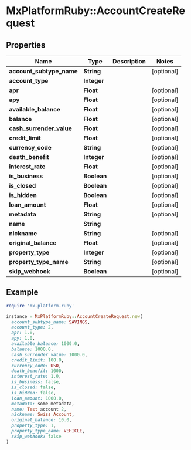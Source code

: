 # MxPlatformRuby::AccountCreateRequest

## Properties

| Name | Type | Description | Notes |
| ---- | ---- | ----------- | ----- |
| **account_subtype_name** | **String** |  | [optional] |
| **account_type** | **Integer** |  |  |
| **apr** | **Float** |  | [optional] |
| **apy** | **Float** |  | [optional] |
| **available_balance** | **Float** |  | [optional] |
| **balance** | **Float** |  | [optional] |
| **cash_surrender_value** | **Float** |  | [optional] |
| **credit_limit** | **Float** |  | [optional] |
| **currency_code** | **String** |  | [optional] |
| **death_benefit** | **Integer** |  | [optional] |
| **interest_rate** | **Float** |  | [optional] |
| **is_business** | **Boolean** |  | [optional] |
| **is_closed** | **Boolean** |  | [optional] |
| **is_hidden** | **Boolean** |  | [optional] |
| **loan_amount** | **Float** |  | [optional] |
| **metadata** | **String** |  | [optional] |
| **name** | **String** |  |  |
| **nickname** | **String** |  | [optional] |
| **original_balance** | **Float** |  | [optional] |
| **property_type** | **Integer** |  | [optional] |
| **property_type_name** | **String** |  | [optional] |
| **skip_webhook** | **Boolean** |  | [optional] |

## Example

```ruby
require 'mx-platform-ruby'

instance = MxPlatformRuby::AccountCreateRequest.new(
  account_subtype_name: SAVINGS,
  account_type: 2,
  apr: 1.0,
  apy: 1.0,
  available_balance: 1000.0,
  balance: 1000.0,
  cash_surrender_value: 1000.0,
  credit_limit: 100.0,
  currency_code: USD,
  death_benefit: 1000,
  interest_rate: 1.0,
  is_business: false,
  is_closed: false,
  is_hidden: false,
  loan_amount: 1000.0,
  metadata: some metadata,
  name: Test account 2,
  nickname: Swiss Account,
  original_balance: 10.0,
  property_type: 1,
  property_type_name: VEHICLE,
  skip_webhook: false
)
```

